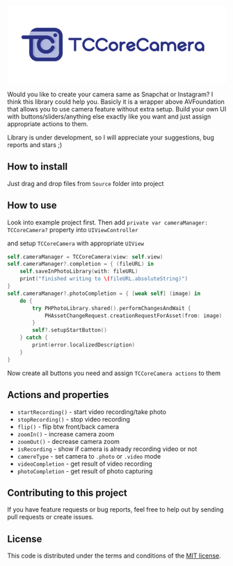 <p align="center"><img src="logo/logotype-a.png"></p>

Would you like to create your camera same as Snapchat or Instagram? I think this library could help you. Basicly it is a wrapper above AVFoundation that allows you to use camera feature without extra setup. Build your own UI with buttons/sliders/anything else exactly like you want and just assign appropriate actions to them.

Library is under development, so I will appreciate your suggestions, bug reports and stars ;)

## How to install

Just drag and drop files from `Source` folder into project

## How to use

Look into example project first. Then add `private var cameraManager: TCCoreCamera?` property into `UIViewController`

and setup `TCCoreCamera` with appropriate `UIView` 

```swift
self.cameraManager = TCCoreCamera(view: self.view)
self.cameraManager?.completion = { (fileURL) in
    self.saveInPhotoLibrary(with: fileURL)
    print("finished writing to \(fileURL.absoluteString)")
}
self.cameraManager?.photoCompletion = { [weak self] (image) in
    do {
        try PHPhotoLibrary.shared().performChangesAndWait {
            PHAssetChangeRequest.creationRequestForAsset(from: image)
        }
        self?.setupStartButton()
    } catch {
        print(error.localizedDescription)
    }
}
```

Now create all buttons you need and assign `TCCoreCamera actions` to them

## Actions and properties

* `startRecording()` - start video recording/take photo
* `stopRecording()` - stop video recording
* `flip()` - flip btw front/back camera
* `zoomIn()` - increase camera zoom
* `zoomOut()` - decrease camera zoom
* `isRecording` - show if camera is already recording video or not
* `camereType` - set camera to `.photo` or `.video` mode
* `videoCompletion` - get result of video recording
* `photoCompletion` - get result of photo capturing

## Contributing to this project

If you have feature requests or bug reports, feel free to help out by sending pull requests or create issues.

## License

This code is distributed under the terms and conditions of the [MIT license](LICENSE).

